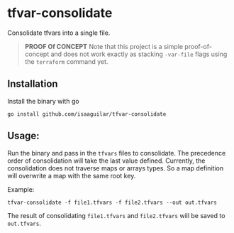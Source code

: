 # tfvar-consolidate

Consolidate tfvars into a single file.

> **PROOF Of CONCEPT** Note that this project is a simple proof-of-concept and does not work exactly as stacking `-var-file` flags using the `terraform` command yet.

## Installation

Install the binary with go

```
go install github.com/isaaguilar/tfvar-consolidate
```


## Usage:

Run the binary and pass in the `tfvars` files to consolidate. The precedence
order of consolidation will take the last value defined. Currently, the
consolidation does not traverse maps or arrays types. So a map definition will
overwrite a map with the same root key.

Example:
```
tfvar-consolidate -f file1.tfvars -f file2.tfvars --out out.tfvars
```

The result of consolidating `file1.tfvars` and `file2.tfvars` will be saved to `out.tfvars`.

